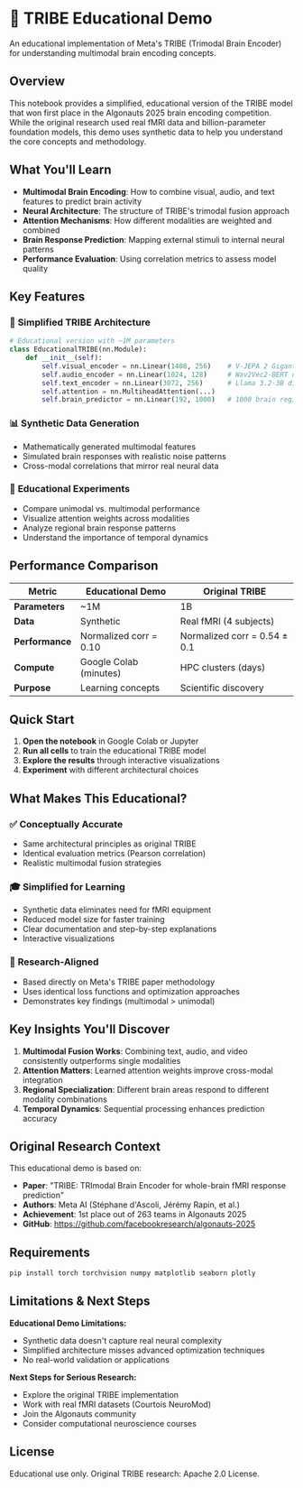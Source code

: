 # 🧠 TRIBE Educational Demo

An educational implementation of Meta's TRIBE (Trimodal Brain Encoder) for understanding multimodal brain encoding concepts.

## Overview

This notebook provides a simplified, educational version of the TRIBE model that won first place in the Algonauts 2025 brain encoding competition. While the original research used real fMRI data and billion-parameter foundation models, this demo uses synthetic data to help you understand the core concepts and methodology.

## What You'll Learn

- **Multimodal Brain Encoding**: How to combine visual, audio, and text features to predict brain activity
- **Neural Architecture**: The structure of TRIBE's trimodal fusion approach
- **Attention Mechanisms**: How different modalities are weighted and combined
- **Brain Response Prediction**: Mapping external stimuli to internal neural patterns
- **Performance Evaluation**: Using correlation metrics to assess model quality

## Key Features

### 🎯 **Simplified TRIBE Architecture**
```python
# Educational version with ~1M parameters
class EducationalTRIBE(nn.Module):
    def __init__(self):
        self.visual_encoder = nn.Linear(1408, 256)    # V-JEPA 2 Gigantic dimension
        self.audio_encoder = nn.Linear(1024, 128)     # Wav2Vec2-BERT dimension  
        self.text_encoder = nn.Linear(3072, 256)      # Llama 3.2-3B dimension
        self.attention = nn.MultiheadAttention(...)
        self.brain_predictor = nn.Linear(192, 1000)   # 1000 brain regions
```

### 📊 **Synthetic Data Generation**
- Mathematically generated multimodal features
- Simulated brain responses with realistic noise patterns
- Cross-modal correlations that mirror real neural data

### 🔬 **Educational Experiments**
- Compare unimodal vs. multimodal performance
- Visualize attention weights across modalities
- Analyze regional brain response patterns
- Understand the importance of temporal dynamics

## Performance Comparison

| Metric | Educational Demo | Original TRIBE |
|--------|------------------|----------------|
| **Parameters** | ~1M | 1B |
| **Data** | Synthetic | Real fMRI (4 subjects) |
| **Performance** | Normalized corr = 0.10 | Normalized corr = 0.54 ± 0.1 |
| **Compute** | Google Colab (minutes) | HPC clusters (days) |
| **Purpose** | Learning concepts | Scientific discovery |

## Quick Start

1. **Open the notebook** in Google Colab or Jupyter
2. **Run all cells** to train the educational TRIBE model
3. **Explore the results** through interactive visualizations
4. **Experiment** with different architectural choices

## What Makes This Educational?

### ✅ **Conceptually Accurate**
- Same architectural principles as original TRIBE
- Identical evaluation metrics (Pearson correlation)
- Realistic multimodal fusion strategies

### 🎓 **Simplified for Learning**
- Synthetic data eliminates need for fMRI equipment
- Reduced model size for faster training
- Clear documentation and step-by-step explanations
- Interactive visualizations

### 🔬 **Research-Aligned**
- Based directly on Meta's TRIBE paper methodology
- Uses identical loss functions and optimization approaches
- Demonstrates key findings (multimodal > unimodal)

## Key Insights You'll Discover

1. **Multimodal Fusion Works**: Combining text, audio, and video consistently outperforms single modalities
2. **Attention Matters**: Learned attention weights improve cross-modal integration
3. **Regional Specialization**: Different brain areas respond to different modality combinations
4. **Temporal Dynamics**: Sequential processing enhances prediction accuracy

## Original Research Context

This educational demo is based on:
- **Paper**: "TRIBE: TRImodal Brain Encoder for whole-brain fMRI response prediction"
- **Authors**: Meta AI (Stéphane d'Ascoli, Jérémy Rapin, et al.)
- **Achievement**: 1st place out of 263 teams in Algonauts 2025
- **GitHub**: https://github.com/facebookresearch/algonauts-2025


## Requirements

```bash
pip install torch torchvision numpy matplotlib seaborn plotly
```

## Limitations & Next Steps

**Educational Demo Limitations:**
- Synthetic data doesn't capture real neural complexity
- Simplified architecture misses advanced optimization techniques
- No real-world validation or applications

**Next Steps for Serious Research:**
- Explore the original TRIBE implementation
- Work with real fMRI datasets (Courtois NeuroMod)
- Join the Algonauts community
- Consider computational neuroscience courses


## License

Educational use only. Original TRIBE research: Apache 2.0 License.
